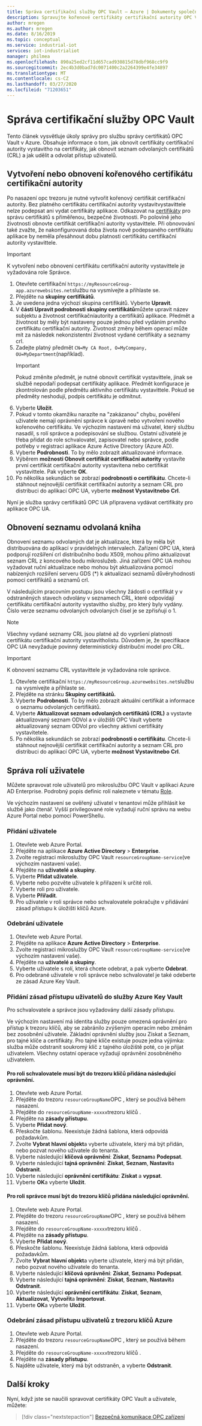 ```yaml
---
title: Správa certifikační služby OPC Vault – Azure | Dokumenty společnosti Microsoft
description: Spravujte kořenové certifikáty certifikační autority OPC Vault a uživatelská oprávnění.
author: mregen
ms.author: mregen
ms.date: 8/16/2019
ms.topic: conceptual
ms.service: industrial-iot
services: iot-industrialiot
manager: philmea
ms.openlocfilehash: 890a25ed2cf11d657cad930815d78dbf968cc9f9
ms.sourcegitcommit: 2ec4b3d0bad7dc0071400c2a2264399e4fe34897
ms.translationtype: MT
ms.contentlocale: cs-CZ
ms.lasthandoff: 03/27/2020
ms.locfileid: "71203651"
---
```

# <a name="manage-the-opc-vault-certificate-service"></a>Správa certifikační služby OPC Vault

Tento článek vysvětluje úkoly správy pro službu správy certifikátů OPC Vault v Azure. Obsahuje informace o tom, jak obnovit certifikáty certifikační autority vystavitho na certifikáty, jak obnovit seznam odvolaných certifikátů (CRL) a jak udělit a odvolat přístup uživatelů.

## <a name="create-or-renew-the-root-ca-certificate"></a>Vytvoření nebo obnovení kořenového certifikátu certifikační autority

Po nasazení opc trezoru je nutné vytvořit kořenový certifikát certifikační autority. Bez platného certifikátu certifikační autority vystavitvystavittele nelze podepsat ani vydat certifikáty aplikace. Odkazovat na [certifikáty](howto-opc-vault-secure-ca.md#certificates) pro správu certifikátů s přiměřenou, bezpečné životnosti. Po polovině jeho životnosti obnovte certifikát certifikační autority vystavittele. Při obnovování také zvažte, že nakonfigurovaná doba života nově podepsaného certifikátu aplikace by neměla přesáhnout dobu platnosti certifikátu certifikační autority vystavittele.
> [!IMPORTANT]
> K vytvoření nebo obnovení certifikátu certifikační autority vystavittele je vyžadována role Správce.

1. Otevřete certifikační `https://myResourceGroup-app.azurewebsites.net`službu na vysmívejte a přihlaste se.
2. Přejděte na **skupiny certifikátů**.
3. Je uvedena jedna výchozí skupina certifikátů. Vyberte **Upravit**.
4. V **části Upravit podrobnosti skupiny certifikátů**můžete upravit název subjektu a životnost certifikačníautority a certifikátů aplikace. Předmět a životnost by měly být nastaveny pouze jednou před vydáním prvního certifikátu certifikační autority. Životnost změny během operací může mít za následek nekonzistentní životnost vydané certifikáty a seznamy crl.
5. Zadejte platný předmět `CN=My CA Root, O=MyCompany, OU=MyDepartment`(například).<br>
   > [!IMPORTANT]
   > Pokud změníte předmět, je nutné obnovit certifikát vystavittele, jinak se službě nepodaří podepsat certifikáty aplikace. Předmět konfigurace je zkontrolován podle předmětu aktivního certifikátu vystavittele. Pokud se předměty neshodují, podpis certifikátu je odmítnut.
6. Vyberte **Uložit**.
7. Pokud v tomto okamžiku narazíte na "zakázanou" chybu, pověření uživatele nemají oprávnění správce k úpravě nebo vytvoření nového kořenového certifikátu. Ve výchozím nastavení má uživatel, který službu nasadil, s rolí správce a podepisování se službou. Ostatní uživatelé je třeba přidat do role schvalovatel, zapisovatel nebo správce, podle potřeby v registraci aplikace Azure Active Directory (Azure AD).
8. Vyberte **Podrobnosti**. To by mělo zobrazit aktualizované informace.
9. Výběrem **možnosti Obnovit certifikát certifikační autority** vystavíte první certifikát certifikační autority vystavitena nebo certifikát vystavittele. Pak vyberte **OK**.
10. Po několika sekundách se zobrazí **podrobnosti o certifikátu**. Chcete-li stáhnout nejnovější certifikát certifikační autority a seznam CRL pro distribuci do aplikací OPC UA, vyberte **možnost Vystavitnebo** **Crl**.

Nyní je služba správy certifikátů OPC UA připravena vydávat certifikáty pro aplikace OPC UA.

## <a name="renew-the-crl"></a>Obnovení seznamu odvolaná kniha

Obnovení seznamu odvolaných dat je aktualizace, která by měla být distribuována do aplikací v pravidelných intervalech. Zařízení OPC UA, která podporují rozšíření crl distribučního bodu X509, mohou přímo aktualizovat seznam CRL z koncového bodu mikroslužeb. Jiná zařízení OPC UA mohou vyžadovat ruční aktualizace nebo mohou být aktualizována pomocí nabízených rozšíření serveru GDS (*) k aktualizaci seznamů důvěryhodnosti pomocí certifikátů a seznamů crl.

V následujícím pracovním postupu jsou všechny žádosti o certifikát y v odstraněných stavech odvolány v seznamech CRL, které odpovídají certifikátu certifikační autority vystavitho služby, pro který byly vydány. Číslo verze seznamu odvolaných odvolaných čísel je se zpřísňují o 1. <br>
> [!NOTE]
> Všechny vydané seznamy CRL jsou platné až do vypršení platnosti certifikátu certifikační autority vystavitholistu. Důvodem je, že specifikace OPC UA nevyžaduje povinný deterministický distribuční model pro CRL.

> [!IMPORTANT]
> K obnovení seznamu CRL vystavittele je vyžadována role správce.

1. Otevřete certifikační `https://myResourceGroup.azurewebsites.net`službu na vysmívejte a přihlaste se.
2. Přejděte na stránku **Skupiny certifikátů.**
3. Vyberte **Podrobnosti**. To by mělo zobrazit aktuální certifikát a informace o seznamu odvolaných certifikátů.
4. Vyberte **Aktualizovat seznam odvolaných certifikátů (CRL)** a vystavte aktualizovaný seznam ODVol a v úložišti OPC Vault vyberte aktualizovaný seznam ODVol pro všechny aktivní certifikáty vystavitetele.
5. Po několika sekundách se zobrazí **podrobnosti o certifikátu**. Chcete-li stáhnout nejnovější certifikát certifikační autority a seznam CRL pro distribuci do aplikací OPC UA, vyberte **možnost Vystavitnebo** **Crl**.

## <a name="manage-user-roles"></a>Správa rolí uživatele

Můžete spravovat role uživatelů pro mikroslužbu OPC Vault v aplikaci Azure AD Enterprise. Podrobný popis definic rolí naleznete v tématu [Role](howto-opc-vault-secure-ca.md#roles).

Ve výchozím nastavení se ověřený uživatel v tenantovi může přihlásit ke službě jako čtenář. Vyšší privilegované role vyžadují ruční správu na webu Azure Portal nebo pomocí PowerShellu.

### <a name="add-user"></a>Přidání uživatele

1. Otevřete web Azure Portal.
2. Přejděte na aplikace **Azure Active Directory** > **Enterprise**.
3. Zvolte registraci mikroslužby OPC Vault `resourceGroupName-service`(ve výchozím nastavení vaše).
4. Přejděte na **uživatelé a skupiny**.
5. Vyberte **Přidat uživatele**.
6. Vyberte nebo pozvěte uživatele k přiřazení k určité roli.
7. Vyberte roli pro uživatele.
8. Vyberte **Přiřadit**.
9. Pro uživatele v roli správce nebo schvalovatele pokračujte v přidávání zásad přístupu k úložišti klíčů Azure.

### <a name="remove-user"></a>Odebrání uživatele

1. Otevřete web Azure Portal.
2. Přejděte na aplikace **Azure Active Directory** > **Enterprise**.
3. Zvolte registraci mikroslužby OPC Vault `resourceGroupName-service`(ve výchozím nastavení vaše).
4. Přejděte na **uživatelé a skupiny**.
5. Vyberte uživatele s rolí, která chcete odebrat, a pak vyberte **Odebrat**.
6. Pro odebrané uživatele v roli správce nebo schvalovatel je také odeberte ze zásad Azure Key Vault.

### <a name="add-user-access-policy-to-azure-key-vault"></a>Přidání zásad přístupu uživatelů do služby Azure Key Vault

Pro schvalovatele a správce jsou vyžadovány další zásady přístupu.

Ve výchozím nastavení má identita služby pouze omezená oprávnění pro přístup k trezoru klíčů, aby se zabránilo zvýšeným operacím nebo změnám bez zosobnění uživatele. Základní oprávnění služby jsou Získat a Seznam, pro tajné klíče a certifikáty. Pro tajné klíče existuje pouze jedna výjimka: služba může odstranit soukromý klíč z tajného úložiště poté, co je přijat uživatelem. Všechny ostatní operace vyžadují oprávnění zosobněného uživatelem.

#### <a name="for-an-approver-role-the-following-permissions-must-be-added-to-key-vault"></a>Pro roli schvalovatele musí být do trezoru klíčů přidána následující oprávnění.

1. Otevřete web Azure Portal.
2. Přejděte do trezoru `resourceGroupName`OPC , který se používá během nasazení.
3. Přejděte do `resourceGroupName-xxxxx`trezoru klíčů .
4. Přejděte na **zásady přístupu**.
5. Vyberte **Přidat nový**.
6. Přeskočte šablonu. Neexistuje žádná šablona, která odpovídá požadavkům.
7. Zvolte **Vybrat hlavní objekt**a vyberte uživatele, který má být přidán, nebo pozvat nového uživatele do tenanta.
8. Vyberte následující **klíčová oprávnění**: **Získat**, **Seznam**a **Podepsat**.
9. Vyberte následující **tajná oprávnění**: **Získat**, **Seznam**, **Nastavit**a **Odstranit**.
10. Vyberte následující **oprávnění certifikátu**: **Získat** a **vypsat**.
11. Vyberte **OK**a vyberte **Uložit**.

#### <a name="for-an-administrator-role-the-following-permissions-must-be-added-to-key-vault"></a>Pro roli správce musí být do trezoru klíčů přidána následující oprávnění.

1. Otevřete web Azure Portal.
2. Přejděte do trezoru `resourceGroupName`OPC , který se používá během nasazení.
3. Přejděte do `resourceGroupName-xxxxx`trezoru klíčů .
4. Přejděte na **zásady přístupu**.
5. Vyberte **Přidat nový**.
6. Přeskočte šablonu. Neexistuje žádná šablona, která odpovídá požadavkům.
7. Zvolte **Vybrat hlavní objekt**a vyberte uživatele, který má být přidán, nebo pozvat nového uživatele do tenanta.
8. Vyberte následující **klíčová oprávnění**: **Získat**, **Seznam**a **Podepsat**.
9. Vyberte následující **tajná oprávnění**: **Získat**, **Seznam**, **Nastavit**a **Odstranit**.
10. Vyberte následující **oprávnění certifikátu**: **Získat**, **Seznam**, **Aktualizovat**, **Vytvořit**a **Importovat**.
11. Vyberte **OK**a vyberte **Uložit**.

### <a name="remove-user-access-policy-from-azure-key-vault"></a>Odebrání zásad přístupu uživatelů z trezoru klíčů Azure

1. Otevřete web Azure Portal.
2. Přejděte do trezoru `resourceGroupName`OPC , který se používá během nasazení.
3. Přejděte do `resourceGroupName-xxxxx`trezoru klíčů .
4. Přejděte na **zásady přístupu**.
5. Najděte uživatele, který má být odstraněn, a vyberte **Odstranit**.

## <a name="next-steps"></a>Další kroky

Nyní, když jste se naučili spravovat certifikáty OPC Vault a uživatele, můžete:

> [!div class="nextstepaction"]
> [Bezpečná komunikace OPC zařízení](howto-opc-vault-secure.md)
